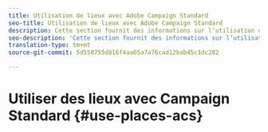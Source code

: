 ```yaml
---
title: Utilisation de lieux avec Adobe Campaign Standard
seo-title: Utilisation de lieux avec Adobe Campaign Standard
description: Cette section fournit des informations sur l’utilisation des emplacements avec Adobe Campaign Standard.
seo-description: 'Cette section fournit des informations sur l’utilisation des emplacements avec Adobe Campaign Standard. '
translation-type: tm+mt
source-git-commit: 5d558755d816f4aa05a7a76cad12bab45c1dc282

---
```



# Utiliser des lieux avec Campaign Standard {#use-places-acs}
